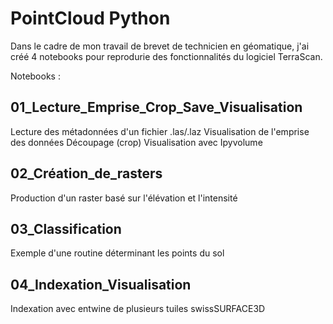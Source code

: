 # PointCloud Python

Dans le cadre de mon travail de brevet de technicien en géomatique, j'ai créé 4 notebooks pour reprodurie des fonctionnalités du logiciel TerraScan.

Notebooks :

## 01_Lecture_Emprise_Crop_Save_Visualisation

Lecture des métadonnées d'un fichier .las/.laz
Visualisation de l'emprise des données
Découpage (crop)
Visualisation avec Ipyvolume


## 02_Création_de_rasters

Production d'un raster basé sur l'élévation et l'intensité

## 03_Classification

Exemple d'une routine déterminant les points du sol

## 04_Indexation_Visualisation

Indexation avec entwine de plusieurs tuiles swissSURFACE3D
